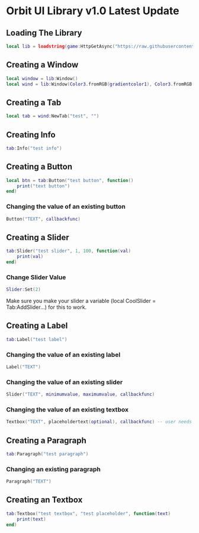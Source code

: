 # Orbit UI Library v1.0 Latest Update

## Loading The Library
```lua
local lib = loadstring(game:HttpGetAsync("https://raw.githubusercontent.com/Lucasfin000/Orbit-UI-Library/main/Library", true))()
```



## Creating a Window
```lua
local window = lib:Window()
local wind = lib:Window(Color3.fromRGB(gradientcolor1), Color3.fromRGB(gradientcolor2), "Orbit UI Library")
```



## Creating a Tab
```lua
local tab = wind:NewTab("test", "")
```
## Creating Info
```lua
tab:Info("test info")
```
## Creating a Button
```lua
local btn = tab:Button("test button", function()
	print("text button")
end)
```

### Changing the value of an existing button
```lua
Button("TEXT", callbackfunc)
```


## Creating a Slider
```lua
tab:Slider("test slider", 1, 100, function(val)
	print(val)
end)
```

### Change Slider Value
```lua
Slider:Set(2)
```
Make sure you make your slider a variable (local CoolSlider = Tab:AddSlider...) for this to work.


## Creating a Label
```lua
tab:Label("test label")
```

### Changing the value of an existing label
```lua
Label("TEXT")
```

### Changing the value of an existing slider
```lua
Slider("TEXT", minimumvalue, maximumvalue, callbackfunc)
```

### Changing the value of an existing textbox
```lua
Textbox("TEXT", placeholdertext(optional), callbackfunc) -- user needs to press enter for callbackfunc to be fired, a ripple will show when enter is pressed
```

## Creating a Paragraph
```lua
tab:Paragraph("test paragraph")
```

### Changing an existing paragraph
```lua
Paragraph("TEXT")
```


## Creating an Textbox
```lua
tab:Textbox("test textbox", "test placeholder", function(text)
	print(text)
end)
```

